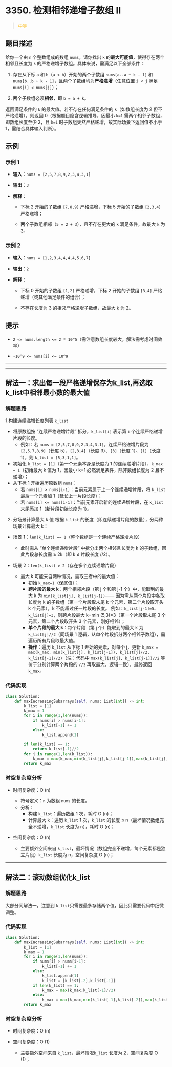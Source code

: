 # 3350. 检测相邻递增子数组 II
><span style="color:rgb(251,193,45)">中等</span>
## 题目描述

给你一个由 `n` 个整数组成的数组 `nums`，请你找出 `k` 的**最大可能值**，使得存在两个相邻且长度为 `k` 的严格递增子数组。具体来说，需满足以下全部条件：



1. 存在从下标 `a` 和 `b`（`a < b`）开始的两个子数组 `nums[a..a + k - 1]` 和 `nums[b..b + k - 1]`，且两个子数组均为**严格递增**（任意位置 `i < j` 满足 `nums[i] < nums[j]`）；

2. 两个子数组必须**相邻**，即 `b = a + k`。

返回满足条件的 `k` 的最大值。若不存在任何满足条件的 `k`（如数组长度为 2 但不严格递增），则返回 0（根据题目隐含逻辑推导，因最小 `k=1` 需两个相邻子数组，即数组长度至少 2，且 `k=1` 时子数组天然严格递增，故实际场景下返回值不小于 1，需结合具体输入判断）。

## 示例

### 示例 1



* **输入**：`nums = [2,5,7,8,9,2,3,4,3,1]`

* **输出**：`3`

* **解释**：


  * 下标 2 开始的子数组 `[7,8,9]` 严格递增，下标 5 开始的子数组 `[2,3,4]` 严格递增；

  * 两个子数组相邻（`5 = 2 + 3`），且不存在更大的 `k` 满足条件，故最大 `k` 为 3。

### 示例 2



* **输入**：`nums = [1,2,3,4,4,4,4,5,6,7]`

* **输出**：`2`

* **解释**：


  * 下标 0 开始的子数组 `[1,2]` 严格递增，下标 2 开始的子数组 `[3,4]` 严格递增（或其他满足条件的组合）；

  * 不存在长度为 3 的相邻严格递增子数组，故最大 `k` 为 2。

## 提示



* `2 <= nums.length <= 2 * 10^5`（需注意数组长度较大，解法需考虑时间效率）

* `-10^9 <= nums[i] <= 10^9`
















***
***




















## 解法一：求出每一段严格递增保存为k_list,再选取k_list中相邻最小数的最大值

### 解题思路

1.构建连续递增长度列表 `k_list`
- 将原数组按 “连续严格递增片段” 拆分，`k_list[i]` 表示第 `i` 个连续严格递增片段的长度。
   - 例如：若 `nums = [2,5,7,8,9,2,3,4,3,1]`，连续严格递增片段为 `[2,5,7,8,9]`（长度 5）、`[2,3,4]`（长度 3）、`[3]`（长度 1）、`[1]`（长度 1），则 `k_list = [5,3,1,1]`。
- 初始化 `k_list = [1]`（第一个元素本身是长度为 1 的连续递增片段）、`k_max = 1`（初始最大 k 值为 1，因最小 k=1 必然满足条件，除非数组长度为 2 且不递增）；
- 从下标 1 开始遍历原数组 `nums`：
  - 若 `nums[i] > nums[i-1]`：当前元素属于上一个连续递增片段，将 `k_list` 最后一个元素加 1（延长上一片段长度）；
  - 若 `nums[i] <= nums[i-1]`：当前元素开启新的连续递增片段，在 `k_list` 末尾添加 1（新片段初始长度为 1）。

2. 分场景计算最大 k 值
根据 `k_list` 的长度（即连续递增片段的数量），分两种场景计算最大 k：
- 场景 1：`len(k_list) == 1`（整个数组是一个连续严格递增片段）
  - 此时需从 “单个连续递增片段” 中拆分出两个相邻且长度为 k 的子数组，因此片段总长度需 ≥ 2k（即 k ≤ 片段长度 //2）。

- 场景 2：`len(k_list) ≥ 2`（存在多个连续递增片段）
  - 最大 k 可能来自两种情况，需取三者中的最大值：
    - 初始 `k_max=1`（保底值）；
    - **跨片段的最大 k**：两个相邻片段（第 j 个和第 j-1 个）中，能取到的最大 k 为 `min(k_list[j], k_list[j-1])`—— 因为需从两个片段中各取长度为 k 的子数组（第一个片段取末尾 k 个元素，第二个片段取开头 k 个元素），k 不能超过任一片段的长度。
       例如：`k_list[j-1]=5`、`k_list[j]=3`，则跨片段最大 k=min (5,3)=3（第一个片段取末尾 3 个元素，第二个片段取开头 3 个元素，刚好相邻）；
    - **单个片段的最大 k**：每个片段（第 j 个）能取到的最大 k 为 `k_list[j]//2`（同场景 1 逻辑，从单个片段拆分两个相邻子数组），需遍历所有片段取最大值。
    - **操作**：遍历 `k_list` 从下标 1 开始的元素，对每个 j，更新 `k_max = max(k_max, min(k_list[j], k_list[j-1]), k_list[j]//2, k_list[j-1]//2)`（注：代码中 `max(k_list[j], k_list[j-1])//2` 等价于分别计算两个片段的 `//2` 再取最大，逻辑一致），最终返回 `k_max`。
      
### 代码实现

```python
class Solution:
    def maxIncreasingSubarrays(self, nums: List[int]) -> int:
        k_list = [1]
        k_max = 1
        for i in range(1,len(nums)):
            if nums[i] > nums[i-1]:
                k_list[-1] += 1
            else:
                k_list.append(1)
        
        if len(k_list) == 1:
            return k_list[-1]//2
        for j in range(1,len(k_list)):
            k_max = max(k_max,min(k_list[j],k_list[j-1]),max(k_list[j],k_list[j-1])//2)
        return k_max
```

### 时空复杂度分析

- 时间复杂度：O (n)
  - 符号定义：`n` 为数组 `nums` 的长度。
  - 分析：
     - 构建 `k_list`：遍历数组 1 次，耗时 O (n)；
     - 计算最大 k：遍历 `k_list` 1 次，`k_list` 的长度 ≤ n（最坏情况数组完全不递增，`k_list` 长度为 n），耗时 O (n)；


- 空间复杂度：O (n)
  - 主要额外空间来自 `k_list`，最坏情况（数组完全不递增，每个元素都是独立片段）`k_list` 长度为 n，空间复杂度 O (n)；



***

## 解法二：滚动数组优化k_list

### 解题思路

大部分同解法一，注意到 `k_list`只需要最多存储两个值，因此只需要代码中细微调整。

### 代码实现

```python
class Solution:
    def maxIncreasingSubarrays(self, nums: List[int]) -> int:
        k_list = [1]
        k_max = 1
        for i in range(1,len(nums)):
            if nums[i] > nums[i-1]:
                k_list[-1] += 1
            else:
                k_list.append(1)
                k_list = [k_list[-2],k_list[-1]]
            if len(k_list) == 1:
                k_max = max(k_max,k_list[-1]//2)
            else:
                k_max = max(k_max,min(k_list[-1],k_list[-2]),max(k_list[-1],k_list[-2])//2)
        return k_max
```

### 时空复杂度分析

- 时间复杂度：O (n)

- 空间复杂度：O (1)
  - 主要额外空间来自 `k_list`，最坏情况`k_list` 长度为 2，空间复杂度 O (1)；












